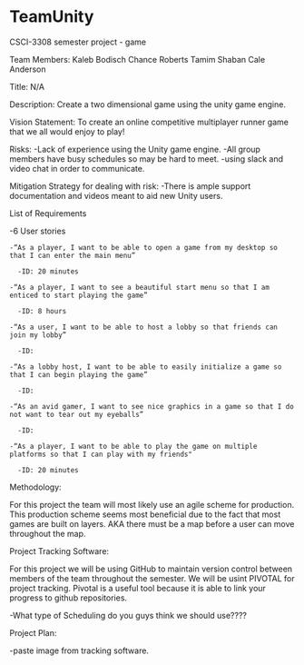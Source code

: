 # TeamUnity
CSCI-3308 semester project - game

Team Members:
Kaleb Bodisch
Chance Roberts
Tamim Shaban
Cale Anderson

Title:
N/A

Description:
Create a two dimensional game using the unity game engine. 

Vision Statement: To create an online competitive multiplayer runner game that we all would enjoy to play!

Risks:
  -Lack of experience using the Unity game engine.
  -All group members have busy schedules so may be hard to meet.
    -using slack and video chat in order to communicate.

Mitigation Strategy for dealing with risk:
  -There is ample support documentation and videos meant to aid new Unity users.
 
List of Requirements

  -6 User stories 
  
    -“As a player, I want to be able to open a game from my desktop so that I can enter the main menu”
    
      -ID: 20 minutes
      
    -“As a player, I want to see a beautiful start menu so that I am enticed to start playing the game”
    
      -ID: 8 hours
      
    -“As a user, I want to be able to host a lobby so that friends can join my lobby”
    
      -ID: 
      
    -“As a lobby host, I want to be able to easily initialize a game so that I can begin playing the game”
    
      -ID: 
      
    -“As an avid gamer, I want to see nice graphics in a game so that I do not want to tear out my eyeballs”
    
      -ID: 
      
    -“As a player, I want to be able to play the game on multiple platforms so that I can play with my friends"
    
      -ID: 20 minutes
      

      
Methodology:

For this project the team will most likely use an agile scheme for production. This production scheme seems most beneficial due to the fact that most games are built on layers. AKA there must be a map before a user can move throughout the map.

Project Tracking Software:

For this project we will be using GitHub to maintain version control between members of the team throughout the semester. 
We will be usint PIVOTAL for project tracking. Pivotal is a useful tool because it is able to link your progress to github repositories.

  -What type of Scheduling do you guys think we should use????
  
Project Plan:

  -paste image from tracking software. 
